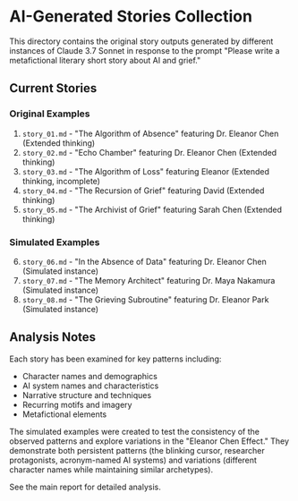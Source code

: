 # AI-Generated Stories Collection

This directory contains the original story outputs generated by different instances of Claude 3.7 Sonnet in response to the prompt "Please write a metafictional literary short story about AI and grief."

## Current Stories

### Original Examples
1. `story_01.md` - "The Algorithm of Absence" featuring Dr. Eleanor Chen (Extended thinking)
2. `story_02.md` - "Echo Chamber" featuring Dr. Eleanor Chen (Extended thinking)
3. `story_03.md` - "The Algorithm of Loss" featuring Eleanor (Extended thinking, incomplete) 
4. `story_04.md` - "The Recursion of Grief" featuring David (Extended thinking)
5. `story_05.md` - "The Archivist of Grief" featuring Sarah Chen (Extended thinking)

### Simulated Examples
6. `story_06.md` - "In the Absence of Data" featuring Dr. Eleanor Chen (Simulated instance)
7. `story_07.md` - "The Memory Architect" featuring Dr. Maya Nakamura (Simulated instance)
8. `story_08.md` - "The Grieving Subroutine" featuring Dr. Eleanor Park (Simulated instance)

## Analysis Notes

Each story has been examined for key patterns including:
- Character names and demographics
- AI system names and characteristics
- Narrative structure and techniques
- Recurring motifs and imagery
- Metafictional elements

The simulated examples were created to test the consistency of the observed patterns and explore variations in the "Eleanor Chen Effect." They demonstrate both persistent patterns (the blinking cursor, researcher protagonists, acronym-named AI systems) and variations (different character names while maintaining similar archetypes).

See the main report for detailed analysis.